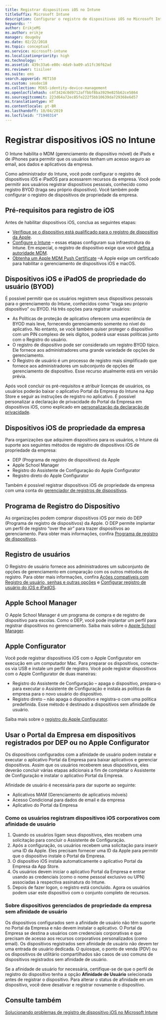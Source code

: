 ```yaml
---
title: Registrar dispositivos iOS no Intune
titleSuffix: Microsoft Intune
description: Configurar o registro de dispositivos iOS no Microsoft Intune.
keywords: ''
author: ErikjeMS
ms.author: erikje
manager: dougeby
ms.date: 02/22/2018
ms.topic: conceptual
ms.service: microsoft-intune
ms.localizationpriority: high
ms.technology: ''
ms.assetid: 439c33a6-e80c-4da9-ba09-a51fc36f62ad
ms.reviewer: tisilver
ms.suite: ems
search.appverid: MET150
ms.custom: seodec18
ms.collection: M365-identity-device-management
ms.openlocfilehash: c4f3424c0d9712affbbf8ba3929e825b62ce5864
ms.sourcegitcommit: 223d64a72ec85fe222f5bb10639da729368e6d57
ms.translationtype: HT
ms.contentlocale: pt-BR
ms.lasthandoff: 10/04/2019
ms.locfileid: "71940314"
---
```

# <a name="enroll-ios-devices-in-intune"></a>Registrar dispositivos iOS no Intune

O Intune habilita o MDM (gerenciamento de dispositivo móvel) de iPads e de iPhones para permitir que os usuários tenham um acesso seguro ao email, aos dados e aplicativos da empresa.

Como administrador do Intune, você pode configurar o registro de dispositivos iOS e iPadOS para acessarem recursos da empresa. Você pode permitir aos usuários registrar dispositivos pessoais, conhecido como registro BYOD (traga seu próprio dispositivo). Você também pode configurar o registro de dispositivos de propriedade da empresa.

## <a name="prerequisites-for-ios-enrollment"></a>Pré-requisitos para registro de iOS

Antes de habilitar dispositivos iOS, conclua as seguintes etapas:

- [Verifique se o dispositivo está qualificado para o registro de dispositivo da Apple](https://support.apple.com/en-us/HT204142#eligibility).
- [Configure o Intune](../fundamentals/setup-steps.md) – essas etapas configuram sua infraestrutura do Intune. Em especial, o registro de dispositivo exige que você [defina a autoridade MDM](../fundamentals/mdm-authority-set.md).
- [Obtenha um Apple MDM Push Certificate](apple-mdm-push-certificate-get.md) –A Apple exige um certificado para habilitar o gerenciamento de dispositivos iOS e macOS.

## <a name="user-owned-ios-and-ipados-devices-byod"></a>Dispositivos iOS e iPadOS de propriedade do usuário (BYOD)

É possível permitir que os usuários registrem seus dispositivos pessoais para o gerenciamento do Intune, conhecidos como "traga seu próprio dispositivo" ou BYOD. Há três opções para registrar usuários:
- As Políticas de proteção de aplicativo oferecem uma experiência de BYOD mais leve, fornecendo gerenciamento somente no nível do aplicativo. No entanto, se você também quiser proteger o dispositivo com um PIN complexo de seis dígitos, poderá usar essas políticas junto com o Registro do usuário.
- O registro de dispositivo pode ser considerado um registro BYOD típico. Ele fornece aos administradores uma grande variedade de opções de gerenciamento.
- O Registro de usuário é um processo de registro mais simplificado que fornece aos administradores um subconjunto de opções de gerenciamento de dispositivo. Esse recurso atualmente está em versão prévia. 

Após você concluir os pré-requisitos e atribuir licenças de usuários, os usuários poderão baixar o aplicativo Portal da Empresa do Intune na App Store e seguir as instruções de registro no aplicativo. É possível personalizar a declaração de privacidade do Portal da Empresa em dispositivos iOS, como explicado em [personalização da declaração de privacidade](../apps/company-portal-app.md#privacy-statement-customization).

## <a name="company-owned-ios-devices"></a>Dispositivos iOS de propriedade da empresa

Para organizações que adquirem dispositivos para os usuários, o Intune dá suporte aos seguintes métodos de registro de dispositivos iOS de propriedade da empresa:

- DEP (Programa de registro de dispositivos) da Apple
- Apple School Manager
- Registro do Assistente de Configuração do Apple Configurator
- Registro direto do Apple Configurator

Também é possível registrar dispositivos iOS de propriedade da empresa com uma conta do [gerenciador de registros de dispositivos](device-enrollment-manager-enroll.md).

## <a name="device-enrollment-program"></a>Programa de Registro do Dispositivo

As organizações podem comprar dispositivos iOS por meio do DEP (Programa de registro de dispositivos) da Apple. O DEP permite implantar um perfil de registro “over the air” para trazer dispositivos ao gerenciamento. Para obter mais informações, confira [Programa de registro de dispositivos](device-enrollment-program-enroll-ios.md).

## <a name="user-enrollment"></a>Registro de usuários
O Registro de usuário fornece aos administradores um subconjunto de opções de gerenciamento em comparação com os outros métodos de registro. Para obter mais informações, confira [Ações compatíveis com Registro de usuário, senhas e outras opções](ios-user-enrollment-supported-actions.md) e [Configurar registro de usuário do iOS e iPadOS](ios-user-enrollment.md).

## <a name="apple-school-manager"></a>Apple School Manager

O Apple School Manager é um programa de compra e de registro de dispositivo para escolas. Como o DEP, você pode implantar um perfil para registrar dispositivos no gerenciamento. Saiba mais sobre o [Apple School Manager](apple-school-manager-set-up-ios.md).

## <a name="apple-configurator"></a>Apple Configurator

Você pode registrar dispositivos iOS com o Apple Configurator em execução em um computador Mac. Para preparar os dispositivos, conecte-os via USB e instale um perfil de registro. Você pode registrar dispositivos com o Apple Configurator de duas maneiras:

- Registro do Assistente de Configuração – apaga o dispositivo, prepara-o para executar o Assistente de Configuração e instala as políticas da empresa para o novo usuário do dispositivo.
- Registro direto – não apaga o dispositivo e registra-o com uma política predefinida. Esse método é destinado a dispositivos sem afinidade de usuário.

Saiba mais sobre o [registro do Apple Configurator](apple-configurator-enroll-ios.md).

## <a name="use-the-company-portal-on-dep-enrolled-or-apple-configurator-enrolled-devices"></a>Usar o Portal da Empresa em dispositivos registrados por DEP ou no Apple Configurator

Os dispositivos configurados com a afinidade de usuário podem instalar e executar o aplicativo Portal da Empresa para baixar aplicativos e gerenciar dispositivos. Assim que os usuários receberem seus dispositivos, eles deverão concluir várias etapas adicionais a fim de completar o Assistente de Configuração e instalar o aplicativo Portal da Empresa.

Afinidade de usuário é necessária para dar suporte ao seguinte:

- Aplicativos MAM (Gerenciamento de aplicativos móveis)
- Acesso Condicional para dados de email e da empresa
- Aplicativo do Portal da Empresa

### <a name="how-users-enroll-corporate-owned-ios-devices-with-user-affinity"></a>Como os usuários registram dispositivos iOS corporativos com afinidade de usuário

1. Quando os usuários ligam seus dispositivos, eles recebem uma solicitação para concluir o Assistente de Configuração.
2. Após a configuração, os usuários recebem uma solicitação para inserir uma ID da Apple. Eles precisam fornecer uma ID da Apple para permitir que o dispositivo instale o Portal da Empresa.
3. O dispositivo iOS instala automaticamente o aplicativo Portal da Empresa da App Store.
4. Os usuários devem iniciar o aplicativo Portal da Empresa e entrar usando as credenciais (como o nome pessoal exclusivo ou UPN) associadas à respectiva assinatura do Intune.
5. Depois de fazer logon, o registro está concluído. Agora os usuários podem usar este dispositivo com o conjunto completo de recursos.

### <a name="about-corporate-owned-managed-devices-with-no-user-affinity"></a>Sobre dispositivos gerenciados de propriedade da empresa sem afinidade de usuário

Os dispositivos configurados sem a afinidade de usuário não têm suporte no Portal da Empresa e não devem instalar o aplicativo. O Portal da Empresa se destina a usuários com credenciais corporativas e que precisam de acesso aos recursos corporativos personalizados (como email). Os dispositivos registrados sem afinidade de usuário não devem ter uma entrada de usuário dedicada. O quiosque, o ponto de venda (PDV) ou os dispositivos de utilitário compartilhados são casos de uso comuns de dispositivos registrados sem afinidade de usuário.

Se a afinidade de usuário for necessária, certifique-se de que o perfil de registro do dispositivo tenha a opção **Afinidade de Usuário** selecionada antes de registrar o dispositivo. Para alterar o status de afinidade em um dispositivo, você deve desativar e registrar novamente o dispositivo.

## <a name="see-also"></a>Consulte também

[Solucionando problemas de registro de dispositivo iOS no Microsoft Intune](https://support.microsoft.com/help/4039809)
